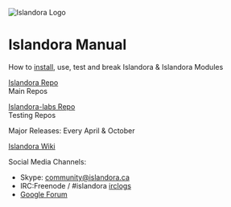 ![Islandora Logo](http://islandora.ca/sites/default/files/Islandora.png)
# Islandora Manual
How to [install](install_islandora.md), use, test and break Islandora & Islandora Modules

[Islandora Repo](https://github.com/Islandora)<br/>
Main Repos<br/>

[Islandora-labs Repo](https://github.com/Islandora-Labs)<br/>
Testing Repos<br/>

Major Releases: Every April & October

[Islandora Wiki](https://wiki.duraspace.org/display/ISLANDORA/Islandora)

Social Media Channels:
* Skype: community@islandora.ca
* IRC:Freenode / #islandora [irclogs](http://irclogs.islandora.ca) 
* [Google Forum](https://groups.google.com/forum/#!topic/islandora)